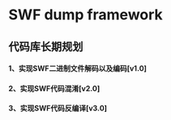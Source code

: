 # SWF dump framework

## 代码库长期规划

#### 1、实现SWF二进制文件解码以及编码[v1.0]
#### 2、实现SWF代码混淆[v2.0]
#### 3、实现SWF代码反编译[v3.0]